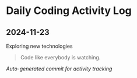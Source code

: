# Daily Coding Activity Log

## 2024-11-23

Exploring new technologies

> Code like everybody is watching.

*Auto-generated commit for activity tracking*

